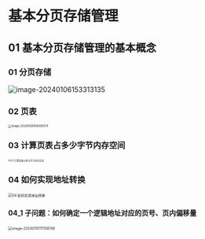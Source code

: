 # 基本分页存储管理



## 01 基本分页存储管理的基本概念



### 01 分页存储

![image-20240106153313135](https://cvp.oss-cn-shanghai.aliyuncs.com/picgo/202401061533546.png)



### 02 页表

<img src="https://cvp.oss-cn-shanghai.aliyuncs.com/picgo/202401081040745.png" alt="image-20240108104000579" style="zoom: 40%;" />

### 03 计算页表占多少字节内存空间

<img src="https://cvp.oss-cn-shanghai.aliyuncs.com/picgo/202401101109849.png" alt="03 计算页表占多少字节内存空间" style="zoom: 33%;" />



### 04 如何实现地址转换

<img src="https://cvp.oss-cn-shanghai.aliyuncs.com/picgo/202401101109341.png" alt="04 如何实现地址转换" style="zoom:50%;" />



#### 04_1 子问题：如何确定一个逻辑地址对应的页号、页内偏移量

<img src="https://cvp.oss-cn-shanghai.aliyuncs.com/picgo/202401101111889.png" alt="image-20240110111159748" style="zoom:50%;" />